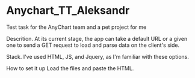 # Anychart_TT_Aleksandr
Test task for the AnyChart team and a pet project for me

Descrition.
At its current stage, the app can take a default URL or a given one to send a GET request to load and parse data on the client's side.

Stack.
I've used HTML, JS, and Jquery, as I'm familiar with these options.

How to set it up
Load the files and paste the HTML.
